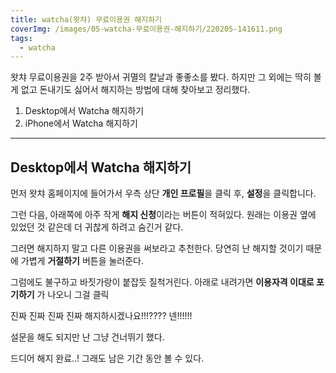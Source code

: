 ```yaml
---
title: watcha(왓챠) 무료이용권 해지하기
coverImg: /images/05-watcha-무료이용권-해지하기/220205-141611.png
tags:
  - watcha
---
```


왓챠 무료이용권을 2주 받아서 귀멸의 칼날과 좋좋소를 봤다. 하지만 그 외에는 딱히 볼 게 없고 돈내기도 싫어서 해지하는 방법에 대해 찾아보고 정리했다.

1. Desktop에서 Watcha 해지하기
2. iPhone에서 Watcha 해지하기

<!--more-->

---

## Desktop에서 Watcha 해지하기

먼저 왓챠 홈페이지에 들어가서 우측 상단 **개인 프로필**을 클릭 후, **설정**을 클릭합니다.

<post-img src="/images/05-watcha-무료이용권-해지하기/220205-143143.png"></post-img>

그런 다음, 아래쪽에 아주 작게 **해지 신청**이라는 버튼이 적혀있다. 원래는 이용권 옆에 있었던 것 같은데 더 귀찮게 하려고 숨긴거 같다.

<post-img src="/images/05-watcha-무료이용권-해지하기/220205-143414.png"></post-img>

그러면 해지하지 말고 다른 이용권을 써보라고 추천한다. 당연히 난 해지할 것이기 때문에 가볍게 **거절하기** 버튼을 눌러준다.

<post-img src="/images/05-watcha-무료이용권-해지하기/220205-150828.png"></post-img>

그럼에도 불구하고 바짓가랑이 붙잡듯 질척거린다. 아래로 내려가면 **이용자격 이대로 포기하기** 가 나오니 그걸 클릭

<post-img src="/images/05-watcha-무료이용권-해지하기/220205-151102.png"></post-img>

진짜 진짜 진짜 진짜 해지하시겠나요!!!???? 넨!!!!!!

<post-img src="/images/05-watcha-무료이용권-해지하기/220205-153021.png"></post-img>

설문을 해도 되지만 난 그냥 건너뛰기 했다.

<post-img src="/images/05-watcha-무료이용권-해지하기/220205-153134.png"></post-img>

드디어 해지 완료..! 그래도 남은 기간 동안 볼 수 있다.

<post-img src="/images/05-watcha-무료이용권-해지하기/220205-153105.png"></post-img>
